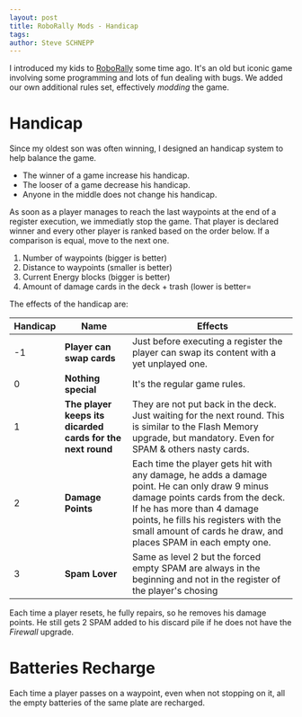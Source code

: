 ```yaml
---
layout: post
title: RoboRally Mods - Handicap
tags:
author: Steve SCHNEPP
---
```


I introduced my kids to [RoboRally](https://en.wikipedia.org/wiki/RoboRally) some time ago.
It's an old but iconic game involving some programming and lots of fun dealing with bugs.
We added our own additional rules set, effectively *modding* the game.

# Handicap

Since my oldest son was often winning, I
designed an handicap system to help balance the game.

* The winner of a game increase his handicap.
* The looser of a game decrease his handicap.
* Anyone in the middle does not change his handicap.

As soon as a player manages to reach the last waypoints at the end of a
register execution, we immediatly stop the game.  That player is declared
winner and every other player is ranked based on the order below. If a
comparison is equal, move to the next one.

1. Number of waypoints (bigger is better)
2. Distance to waypoints (smaller is better)
3. Current Energy blocks (bigger is better)
4. Amount of damage cards in the deck + trash (lower is better=

The effects of the handicap are:

Handicap | Name |  Effects
---|---|---
-1 | **Player can swap cards** | Just before executing a register the player can swap its content with a yet unplayed one.
0 | **Nothing special** | It's the regular game rules.
1 | **The player keeps its dicarded cards for the next round** | They are not put back in the deck. Just waiting for the next round. This is similar to the Flash Memory upgrade, but mandatory. Even for SPAM & others nasty cards.
2 | **Damage Points** | Each time the player gets hit with any damage, he adds a damage point. He can only draw 9 minus damage points cards from the deck. If he has more than 4 damage points, he fills his registers with the small amount of cards he draw, and places SPAM in each empty one.
3 | **Spam Lover** | Same as level 2 but the forced empty SPAM are always in the beginning and not in the register of the player's chosing

Each time a player resets, he fully repairs, so he removes his damage points.
He still gets 2 SPAM added to his discard pile if he does not have the
*Firewall* upgrade.

# Batteries Recharge

Each time a player passes on a waypoint, even when not stopping on it, all the
empty batteries of the same plate are recharged.
